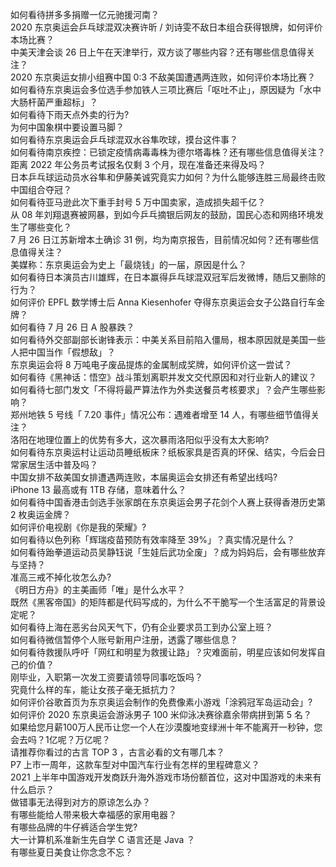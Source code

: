 如何看待拼多多捐赠一亿元驰援河南？  
2020 东京奥运会乒乓球混双决赛许昕 / 刘诗雯不敌日本组合获得银牌，如何评价本场比赛？  
中美天津会谈 26 日上午在天津举行，双方谈了哪些内容？还有哪些信息值得关注？  
2020 东京奥运女排小组赛中国 0:3 不敌美国遭遇两连败，如何评价本场比赛？  
如何看待东京奥运会多位选手参加铁人三项比赛后「呕吐不止」，原因疑为「水中大肠杆菌严重超标」？  
如何看待下雨天点外卖的行为?  
为何中国象棋中要设置马脚？  
如何看待东京奥运会乒乓球混双水谷隼吹球，摸台这件事？  
如何看待南京疾控：已锁定疫情病毒毒株为德尔塔毒株？还有哪些信息值得关注？  
距离 2022 年公务员考试报名仅剩 3 个月，现在准备还来得及吗？  
日本乒乓球运动员水谷隼和伊藤美诚究竟实力如何？为什么能够连胜三局最终击败中国组合夺冠？  
如何看待亚马逊此次下重手封号 5 万中国卖家，造成损失超千亿？  
从 08 年刘翔退赛被网暴，到如今乒乓摘银后网友的鼓励，国民心态和网络环境发生了哪些变化？  
7 月 26 日江苏新增本土确诊 31 例，均为南京报告，目前情况如何？还有哪些信息值得关注？  
美媒称：东京奥运会为史上「最烧钱」的一届，原因是什么？  
如何看待日本演员古川雄辉，在日本赢得乒乓球混双冠军后发微博，随后又删除的行为？  
如何评价 EPFL 数学博士后 Anna Kiesenhofer 夺得东京奥运会女子公路自行车金牌？  
如何看待 7 月 26 日 A 股暴跌？  
如何看待外交部副部长谢锋表示：中美关系目前陷入僵局，根本原因就是美国一些人把中国当作「假想敌」？  
东京奥运会将 8 万吨电子废品提炼的金属制成奖牌，如何评价这一尝试？  
如何看待《黑神话：悟空》战斗策划离职并发文交代原因和对行业新人的建议？  
如何看待七部门发文「不得将最严算法作为外卖送餐员考核要求」？会产生哪些影响？  
郑州地铁 5 号线「 7.20 事件」情况公布：遇难者增至 14 人，有哪些细节值得关注？  
洛阳在地理位置上的优势有多大，这次暴雨洛阳似乎没有太大影响?  
如何看待东京奥运村让运动员睡纸板床？纸板家具是否真的环保、结实，今后会日常家居生活中普及吗？  
中国女排不敌美国女排遭遇两连败，本届奥运会女排还有希望出线吗?  
iPhone 13 最高或有 1TB 存储，意味着什么？  
如何看待中国香港击剑选手张家朗在东京奥运会男子花剑个人赛上获得香港历史第 2 枚奥运金牌？  
如何评价电视剧《你是我的荣耀》?  
如何看待以色列称「辉瑞疫苗预防有效率降至 39%」？真实情况是什么？  
如何看待跆拳道运动员吴静钰说「生娃后武功全废」？成为妈妈后，会有哪些放弃与坚持？  
准高三戒不掉化妆怎么办?  
《明日方舟》的主美画师「唯」是什么水平？  
既然《黑客帝国》的矩阵都是代码写成的，为什么不干脆写一个生活富足的背景设定呢？  
如何看待上海在恶劣台风天气下，仍有企业要求员工到办公室上班？  
如何看待微信暂停个人账号新用户注册，透露了哪些信息？  
如何看待救援队呼吁「网红和明星为救援让路」？灾难面前，明星应该如何发挥自己的价值？  
刚毕业，入职第一次发工资要请领导同事吃饭吗？  
究竟什么样的车，能让女孩子毫无抵抗力？  
如何评价谷歌首页为东京奥运会制作的免费像素小游戏「涂鸦冠军岛运动会」?  
如何评价 2020 东京奥运会游泳男子 100 米仰泳决赛徐嘉余带病拼到第 5 名？  
如果给您月薪100万人民币让您一个人在沙漠腹地变绿洲十年不能离开一秒钟，您会去吗？1亿呢？万亿呢？  
请推荐你看过的古言 TOP 3 ，古言必看的文有哪几本？  
P7 上市一周年，这款车型对中国汽车行业有怎样的里程碑意义？  
2021 上半年中国游戏开发商跃升海外游戏市场份额首位，这对中国游戏的未来有什么启示？  
做错事无法得到对方的原谅怎么办？  
有哪些能给人带来极大幸福感的家用电器？  
有哪些品牌的牛仔裤适合学生党?  
大一计算机系准新生先自学 C 语言还是 Java ？  
有哪些夏日美食让你念念不忘？  
